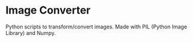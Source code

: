 # Image Converter

Python scripts to transform/convert images. Made with PIL (Python Image Library) and Numpy.